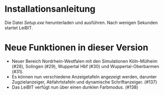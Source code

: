 # Installationsanleitung
Die Datei *Setup.exe* herunterladen und ausführen. Nach wenigen Sekunden startet LeiBIT.

# Neue Funktionen in dieser Version
- Neuer Bereich Nordrhein-Westfalen mit den Simulationen Köln-Mülheim (#28), Solingen (#29), Wuppertal Hbf (#30) und Wuppertal-Oberbarmen (#31).
- Es können nun verschiedene Anzeigetafeln angezeigt werden, darunter Zugzielanzeiger, Abfahrtstafeln und dynamische Schriftanzeiger. (#137)
- Das LeiBIT verfügt nun über einen dunklen Farbmodus. (#138)